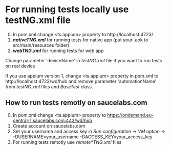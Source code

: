 # For running tests locally use testNG.xml file

0. In pom.xml change <ts.appium> property to http://localhost:4723/
1. **_nativeTNG.xml_** for running tests for native app (put your .apk to src/main/resources folder)
2. **_webTNG.xml_** for running tests for web app

Change parameter 'deviceName' in _testNG.xml_ file if you want to run tests on real device

If you use appium version 1, change <ts.appium> property in pom.xml to http://localhost:4723/wd/hub and remove parameter 'automationName' from _testNG.xml_ files and _BaseTest_ class.

## How to run tests remotly on saucelabs.com

0. In pom.xml change <ts.appium> property to https://ondemand.eu-central-1.saucelabs.com:443/wd/hub
1. Create account on saucelabs.com
2. Set your username and access key in _Run configuration_ -> _VM option_ -> -DUSERNAME=your_username -DACCESS_KEY=your_access_key
3. For running tests remotly use _remote*TNG.xml_ files
